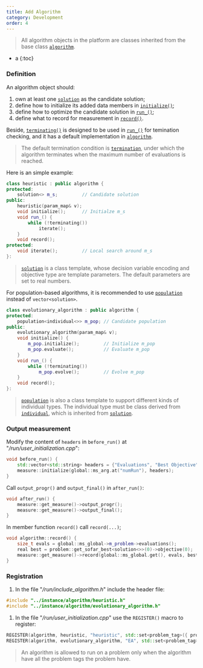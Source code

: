 ```yaml
---
title: Add Algorithm
category: Development
order: 4
---
```


>All algorithm objects in the platform are classes inherited from the base class [`algorithm`](../../Core/algorithm/algorithm).

- a
{:toc}

### Definition

An algorithm object should:
1. own at least one [`solution`](../../Core/algorithm/solution) as the candidate solution;
1. define how to initialize its added data members in [`initialize()`](../../Core/algorithm/algorithm#member-function);
1. define how to optimize the candidate solution in [`run_()`](../../Core/algorithm/algorithm#member-function);
1. define what to record for measurement in [`record()`](../../Core/algorithm/algorithm#member-function).

Beside, [`terminating()`](../../Core/algorithm/algorithm#member-function) is designed to be used in [`run_()`](../../Core/algorithm/algorithm#member-function) for temination checking, and it has a default implementation in [`algorithm`](../../Core/algorithm/algorithm).

>The default termination condition is [`termination`](../../Core/algorithm/termination), under which the algorithm terminates when the maximum number of evaluations is reached. 

Here is an simple example:
```c++
class heuristic : public algorithm {
protected:
    solution<> m_s;         // Candidate solution
public:
    heuristic(param_map& v);
    void initialize();      // Initialze m_s
    void run_() {
        while (!terminating())
            iterate();
    }
    void record();
protected:
    void iterate();         // Local search around m_s
}:
```
> [`solution`](../../Core/algorithm/solution) is a class template, whose decision variable encoding and objective type are template parameters. The default parameters are set to real numbers.

For population-based algorithms, it is recommended to use [`population`](../../Core/algorithm/population) instead of `vector<solution>`.

```c++
class evolutionary_algorithm : public algorithm {
protected:
    population<individual<>> m_pop; // Candidate population
public:
    evolutionary_algorithm(param_map& v);
    void initialize() {
    	m_pop.initialize();         // Initialize m_pop
    	m_pop.evaluate();           // Evaluate m_pop
    }
    void run_() {
        while (!terminating())
            m_pop.evolve();         // Evolve m_pop
    }
    void record();
}:
```

>[`population`](../../Core/algorithm/population) is also a class template to support different kinds of individual types. The individual type must be class derived from [`individual`](../../Core/algorithm/individual), which is inherited from [`solution`](../../Core/algorithm/solution).

### Output measurement

Modify the content of `headers` in `before_run()` at "*/run/user_initialization.cpp*":
```c++
void before_run() {
    std::vector<std::string> headers = {"Evaluations", "Best Objective"};
    measure::initialize(global::ms_arg.at("numRun"), headers);
}
```
Call `output_progr()` and `output_final()` in `after_run()`:
```c++
void after_run() {
    measure::get_measure()->output_progr();
    measure::get_measure()->output_final();
}
```
In member function `record()` call `record(...)`;

```c++
void algorithm::record() {
    size_t evals = global::ms_global->m_problem->evaluations();
    real best = problem::get_sofar_best<solution<>>(0)->objective(0);
    measure::get_measure()->record(global::ms_global.get(), evals, best);
}
```

### Registration

1. In the file "*/run/include_algorithm.h*" include the header file:
```c++
#include "../instance/algorithm/heuristic.h"
#include "../instance/algorithm/evolutionary_algorithm.h"
```
1. In the file "*/run/user_initialization.cpp*" use the `REGISTER()` macro to register:
```c++
REGISTER(algorithm, heuristic, "heuristic", std::set<problem_tag>({ problem_tag::GOP, problem_tag::ConOP }));
REGISTER(algorithm, evolutionary_algorithm, "EA", std::set<problem_tag>({ problem_tag::GOP, problem_tag::ConOP }));
```
> An algorithm is allowed to run on a problem only when the algorithm have all the problem tags the problem have. 